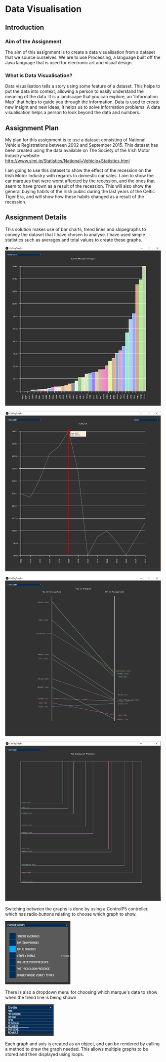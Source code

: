 # Data Visualisation

## Introduction

### Aim of the Assignment
The aim of this assignment is to create a data visualisation from a dataset that we source ourselves. We are to use Processing, a language built off the Java language that is used for electronic art and visual design.

### What is Data Visualisation?
Data visualisation tells a story using some feature of a dataset. This helps to put the data into context, allowing a person to easily understand the meaning of the data. It is a landscape that you can explore, an 'Information Map' that helps to guide you through the information. Data is used to create new insight and new ideas, it helps us to solve information problems. A data visualisation helps a person to look beyond the data and numbers.

## Assignment Plan

My plan for this assignment is to use a dataset consisting of National Vehicle Registrations between 2002 and September 2015. This dataset has been created using the data available on The Society of the Irish Motor Industry website: http://www.simi.ie/Statistics/National+Vehicle+Statistics.html

I am going to use this dataset to show the effect of the recession on the Irish Motor Industry with regards to domestic car sales. I aim to show the car marques that were worst affected by the recession, and the ones that seem to have grown as a result of the recession. This will also show the general buying habits of the Irish public during the last years of the Celtic Tiger Era, and will show how these habits changed as a result of the recession.

## Assignment Details

This solution makes use of bar charts, trend lines and slopegraphs to convey the dataset that I have chosen to analyse. I have used simple statistics such as averages and total values to create these graphs.

![Sorted Bar Chart](https://github.com/GJB93/data-viz/blob/master/images/sortedGraph.PNG)

![Toyota Registration Data From 2002-2015](https://github.com/GJB93/data-viz/blob/master/images/toyotaData.PNG)

![Slopegraph](https://github.com/GJB93/data-viz/blob/master/images/slopegraph.PNG)

![Squaregraph](https://github.com/GJB93/data-viz/blob/master/images/squaregraph.PNG)

Switching between the graphs is done by using a ControlP5 controller, which has radio buttons relating to choose which graph to show.

![Accordion menu](https://github.com/GJB93/data-viz/blob/master/images/controlP5radio.PNG)

There is also a dropdown menu for choosing which marque's data to show when the trend line is being shown

![Dropdown menu](https://github.com/GJB93/data-viz/blob/master/images/dropdown.PNG)

Each graph and axis is created as an object, and can be rendered by calling a method to draw the graph needed. This allows multiple graphs to be stored and then displayed using loops.
